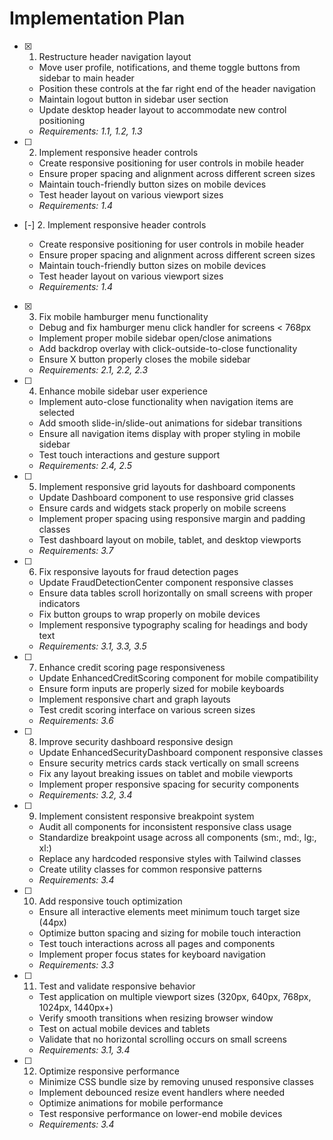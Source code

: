 # Implementation Plan

- [x] 1. Restructure header navigation layout

  - Move user profile, notifications, and theme toggle buttons from sidebar to main header
  - Position these controls at the far right end of the header navigation
  - Maintain logout button in sidebar user section
  - Update desktop header layout to accommodate new control positioning
  - _Requirements: 1.1, 1.2, 1.3_

- [ ] 2. Implement responsive header controls

  - Create responsive positioning for user controls in mobile header
  - Ensure proper spacing and alignment across different screen sizes
  - Maintain touch-friendly button sizes on mobile devices
  - Test header layout on various viewport sizes
  - _Requirements: 1.4_

- [-] 2. Implement responsive header controls

  - Create responsive positioning for user controls in mobile header
  - Ensure proper spacing and alignment across different screen sizes
  - Maintain touch-friendly button sizes on mobile devices
  - Test header layout on various viewport sizes
  - _Requirements: 1.4_

- [x] 3. Fix mobile hamburger menu functionality


  - Debug and fix hamburger menu click handler for screens < 768px
  - Implement proper mobile sidebar open/close animations
  - Add backdrop overlay with click-outside-to-close functionality
  - Ensure X button properly closes the mobile sidebar
  - _Requirements: 2.1, 2.2, 2.3_

- [ ] 4. Enhance mobile sidebar user experience

  - Implement auto-close functionality when navigation items are selected
  - Add smooth slide-in/slide-out animations for sidebar transitions
  - Ensure all navigation items display with proper styling in mobile sidebar
  - Test touch interactions and gesture support
  - _Requirements: 2.4, 2.5_

- [ ] 5. Implement responsive grid layouts for dashboard components

  - Update Dashboard component to use responsive grid classes
  - Ensure cards and widgets stack properly on mobile screens
  - Implement proper spacing using responsive margin and padding classes
  - Test dashboard layout on mobile, tablet, and desktop viewports
  - _Requirements: 3.7_

- [ ] 6. Fix responsive layouts for fraud detection pages

  - Update FraudDetectionCenter component responsive classes
  - Ensure data tables scroll horizontally on small screens with proper indicators
  - Fix button groups to wrap properly on mobile devices
  - Implement responsive typography scaling for headings and body text
  - _Requirements: 3.1, 3.3, 3.5_

- [ ] 7. Enhance credit scoring page responsiveness

  - Update EnhancedCreditScoring component for mobile compatibility
  - Ensure form inputs are properly sized for mobile keyboards
  - Implement responsive chart and graph layouts
  - Test credit scoring interface on various screen sizes
  - _Requirements: 3.6_

- [ ] 8. Improve security dashboard responsive design

  - Update EnhancedSecurityDashboard component responsive classes
  - Ensure security metrics cards stack vertically on small screens
  - Fix any layout breaking issues on tablet and mobile viewports
  - Implement proper responsive spacing for security components
  - _Requirements: 3.2, 3.4_

- [ ] 9. Implement consistent responsive breakpoint system

  - Audit all components for inconsistent responsive class usage
  - Standardize breakpoint usage across all components (sm:, md:, lg:, xl:)
  - Replace any hardcoded responsive styles with Tailwind classes
  - Create utility classes for common responsive patterns
  - _Requirements: 3.4_

- [ ] 10. Add responsive touch optimization

  - Ensure all interactive elements meet minimum touch target size (44px)
  - Optimize button spacing and sizing for mobile touch interaction
  - Test touch interactions across all pages and components
  - Implement proper focus states for keyboard navigation
  - _Requirements: 3.3_

- [ ] 11. Test and validate responsive behavior

  - Test application on multiple viewport sizes (320px, 640px, 768px, 1024px, 1440px+)
  - Verify smooth transitions when resizing browser window
  - Test on actual mobile devices and tablets
  - Validate that no horizontal scrolling occurs on small screens
  - _Requirements: 3.1, 3.4_

- [ ] 12. Optimize responsive performance
  - Minimize CSS bundle size by removing unused responsive classes
  - Implement debounced resize event handlers where needed
  - Optimize animations for mobile performance
  - Test responsive performance on lower-end mobile devices
  - _Requirements: 3.4_
